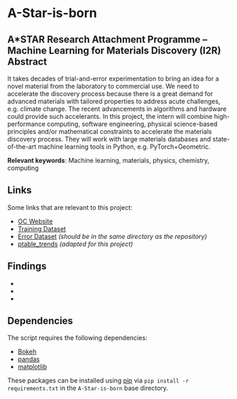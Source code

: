 # A-Star-is-born
A*STAR Research Attachment Programme – Machine Learning for Materials Discovery (I2R) Abstract
-----

It takes decades of trial-and-error experimentation to bring an idea for a novel material from the laboratory to commercial use. We need to accelerate the discovery process because there is a great demand for advanced materials with tailored properties to address acute challenges, e.g. climate change. The recent advancements in algorithms and hardware could provide such accelerants. In this project, the intern will combine high-performance computing, software engineering, physical science-based principles and/or mathematical constraints to accelerate the materials discovery process. They will work with large materials databases and state-of-the-art machine learning tools in Python, e.g. PyTorch+Geometric.

<b>Relevant keywords</b>: Machine learning, materials, physics, chemistry, computing


Links
-----

Some links that are relevant to this project:
* [OC Website](https://opencatalystproject.org/)
* [Training Dataset](https://dl.fbaipublicfiles.com/opencatalystproject/data/is2res_train_val_test_lmdbs.tar.gz)
* [Error Dataset](https://drive.google.com/file/d/1rCxBDx7mw0YkUfiV60RXWRobuxPgVWLM/view?usp=sharing) <i>(should be in the same directory as the repository)</i>
* [ptable_trends](https://github.com/arosen93/ptable_trends) <i>(adapted for this project)</i>


Findings
-----

*
*
*


Dependencies
-----

The script requires the following dependencies:
* [Bokeh](http://bokeh.pydata.org/en/latest/)
* [pandas](http://pandas.pydata.org/)
* [matplotlib](http://matplotlib.org/)

These packages can be installed using [pip](https://pip.pypa.io/en/stable/) via `pip install -r requirements.txt` in the `A-Star-is-born` base directory.
